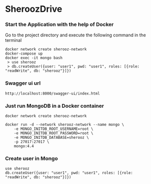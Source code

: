 # SheroozDrive
### Start the Application with the help of Docker
Go to the project directory and execute the following command in the terminal
```
docker network create sherooz-network
docker-compose up
docker exec -it mongo bash
 > use sherooz
 > db.createUser({user: "user1", pwd: "user1", roles: [{role: "readWrite", db: "sherooz"}]})
```

### Swagger ui url
```
http://localhost:8000/swagger-ui/index.html
```
### Just run MongoDB in a Docker container
```
docker network create sherooz-network

docker run -d --network sherooz-network --name mongo \
	-e MONGO_INITDB_ROOT_USERNAME=root \
	-e MONGO_INITDB_ROOT_PASSWORD=root \
	-e MONGO_INITDB_DATABASE=sherooz \
	-p 27017:27017 \
	mongo:4.4
```
### Create user in Mongo
```
use sherooz
db.createUser({user: "user1", pwd: "user1", roles: [{role: "readWrite", db: "sherooz"}]})
```
